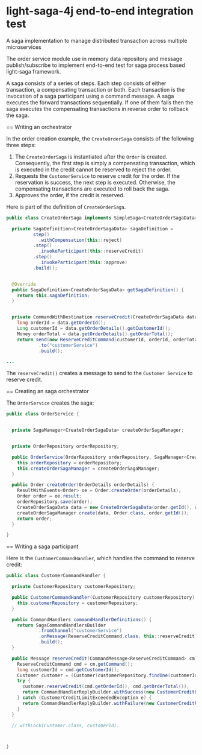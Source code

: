 # light-saga-4j end-to-end integration test

A saga implementation to manage distributed transaction across multiple microservices


The order service module use in memory data repository and message publish/subscribe to implement end-to-end test for saga process based light-saga framework.

A saga consists of a series of steps.
Each step consists of either transaction, a compensating transaction or both.
Each transaction is the invocation of a saga participant using a command message.
A saga executes the forward transactions sequentially.
If one of them fails then the saga executes the compensating transactions in reverse order to rollback the saga.


== Writing an orchestrator

In the order creation example, the `CreateOrderSaga` consists of the following three steps:

1. The `CreateOrderSaga` is instantiated after the `Order` is created.
Consequently, the first step is simply a compensating transaction, which is executed in the credit cannot be reserved to reject the order.
2. Requests the `CustomerService` to reserve credit for the order.
If the reservation is success, the next step is executed.
Otherwise, the compensating transactions are executed to roll back the saga.
3. Approves the order, if the credit is reserved.

Here is part of the definition of `CreateOrderSaga`.

```java
public class CreateOrderSaga implements SimpleSaga<CreateOrderSagaData> {

  private SagaDefinition<CreateOrderSagaData> sagaDefinition =
          step()
            .withCompensation(this::reject)
          .step()
            .invokeParticipant(this::reserveCredit)
          .step()
            .invokeParticipant(this::approve)
          .build();


  @Override
  public SagaDefinition<CreateOrderSagaData> getSagaDefinition() {
    return this.sagaDefinition;
  }


  private CommandWithDestination reserveCredit(CreateOrderSagaData data) {
    long orderId = data.getOrderId();
    Long customerId = data.getOrderDetails().getCustomerId();
    Money orderTotal = data.getOrderDetails().getOrderTotal();
    return send(new ReserveCreditCommand(customerId, orderId, orderTotal))
            .to("customerService")
            .build();

...
```

The `reserveCredit()` creates a message to send to the `Customer Service` to reserve credit.

== Creating an saga orchestrator

The `OrderService` creates the saga:

```java
public class OrderService {


  private SagaManager<CreateOrderSagaData> createOrderSagaManager;


  private OrderRepository orderRepository;

  public OrderService(OrderRepository orderRepository, SagaManager<CreateOrderSagaData> createOrderSagaManager) {
    this.orderRepository = orderRepository;
    this.createOrderSagaManager = createOrderSagaManager;
  }

  public Order createOrder(OrderDetails orderDetails) {
    ResultWithEvents<Order> oe = Order.createOrder(orderDetails);
    Order order = oe.result;
    orderRepository.save(order);
    CreateOrderSagaData data = new CreateOrderSagaData(order.getId(), orderDetails);
    createOrderSagaManager.create(data, Order.class, order.getId());
    return order;
  }

}
```

== Writing a saga participant

Here is the  `CustomerCommandHandler`, which handles the command to reserve credit:

```java
public class CustomerCommandHandler {

  private CustomerRepository customerRepository;

  public CustomerCommandHandler(CustomerRepository customerRepository) {
    this.customerRepository = customerRepository;
  }

  public CommandHandlers commandHandlerDefinitions() {
    return SagaCommandHandlersBuilder
            .fromChannel("customerService")
            .onMessage(ReserveCreditCommand.class, this::reserveCredit)
            .build();
  }

  public Message reserveCredit(CommandMessage<ReserveCreditCommand> cm) {
    ReserveCreditCommand cmd = cm.getCommand();
    long customerId = cmd.getCustomerId();
    Customer customer = (Customer)customerRepository.findOne(customerId);
    try {
      customer.reserveCredit(cmd.getOrderId(), cmd.getOrderTotal());
      return CommandHandlerReplyBuilder.withSuccess(new CustomerCreditReserved());
    } catch (CustomerCreditLimitExceededException e) {
      return CommandHandlerReplyBuilder.withFailure(new CustomerCreditReservationFailed());
    }
  }

  // withLock(Customer.class, customerId).



}

```
